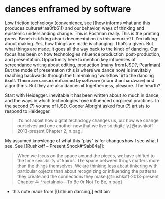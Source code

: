 # dances enframed by software

Low friction technology (convenience, see [[how informs what and this produces culture#^aa0fb6]]) and our behavior, ways of thinking and epistemic understanding change. This is Postman really. This is the printing press. Bench is talking about documentation (is this accurate?). I'm talking about making. Yes, how things are made is changing. That's a given. But what things are made. It goes all the way back to the kinds of dancing. Our focus has been on how technologies influence production, post-production, and presentation. Opportunity here to mention key influences of screendance writing about editing, production (many from IJSD?, Pearlman) But the mode of presentation (this is where we dance now) is inevitably reaching backwards through the film-making 'workflow' into the dancing itself. These are dances enframed by software (more than hardware) and algorithms. But they are also dances of togetherness, pleasure. The hearth? 

Start with Heidegger. inevitable it has been written about so much in dance, and the ways in which technologies have influenced corporeal practices. In the second (?) volume of IJSD, Cooper Albright asked four (?) artists to respond to Heidegger. 

>It’s not about how digital technology changes us, but how we change ourselves and one another now that we live so digitally.[@rushkoff-2013-present Chapter 2, n.pag.]

My assumed knowledge of what this "play" is for changes how I see what I see. See [[Rushkoff – Present Shock#^9ab84a]]:

> When we focus on the space around the pieces, we have shifted to the time sensibility of kairos. The space between things matters more than the things themselves. We are thinking less about tinkering with particular objects than about recognizing or influencing the patterns they create and the connections they make.[@rushkoff-2013-present Chapter 4: Fractalnoia—To Be Or Not To Be, n.pag]


- this note made from [[Lithium dancing]] edit bin